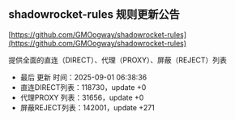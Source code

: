 ## shadowrocket-rules 规则更新公告

[https://github.com/GMOogway/shadowrocket-rules](https://github.com/GMOogway/shadowrocket-rules)

提供全面的直连（DIRECT）、代理（PROXY）、屏蔽（REJECT）列表
- 最后 更新 时间：2025-09-01 06:38:36
- 直连DIRECT列表：118730，update +0
- 代理PROXY 列表：31656，update +0
- 屏蔽REJECT列表：142001，update +271